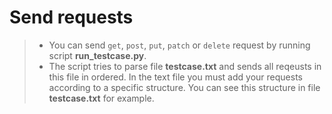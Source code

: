 Send requests
=============

>- You can send `get`, `post`, `put`, `patch` or `delete` request by running script **run_testcase.py**.
>- The script tries to parse file **testcase.txt** and sends all reqeusts in this file in ordered. In the text file you must add your requests according to a specific structure. You can see this structure in file **testcase.txt** for example.

